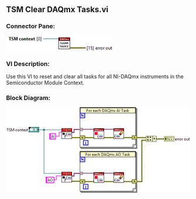 ## **TSM Clear DAQmx Tasks.vi**
### Connector Pane:
![alt text](/docs/images/Instrument%20Control/DAQmx/TSM%20Clear%20DAQmx%20Tasks.vic.png "TSM Clear DAQmx Tasks.vi connector pane")

### VI Description:
Use this VI to reset and clear all tasks for all NI-DAQmx instruments in the Semiconductor Module Context.

### Block Diagram:
![alt text](/docs/images/Instrument%20Control/DAQmx/TSM%20Clear%20DAQmx%20Tasks.vid.png "TSM Clear DAQmx Tasks.vi block diagram")
